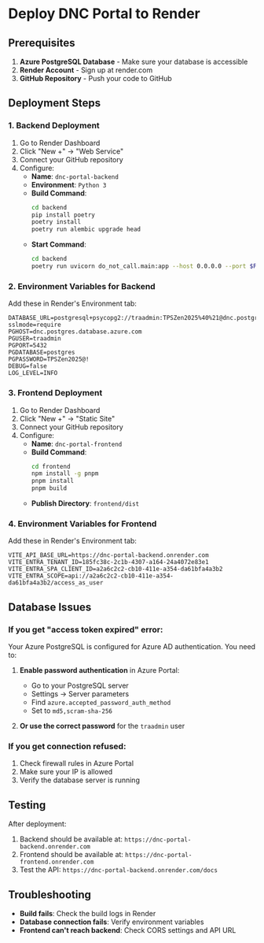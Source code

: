 # Deploy DNC Portal to Render

## Prerequisites
1. **Azure PostgreSQL Database** - Make sure your database is accessible
2. **Render Account** - Sign up at render.com
3. **GitHub Repository** - Push your code to GitHub

## Deployment Steps

### 1. **Backend Deployment**
1. Go to Render Dashboard
2. Click "New +" → "Web Service"
3. Connect your GitHub repository
4. Configure:
   - **Name**: `dnc-portal-backend`
   - **Environment**: `Python 3`
   - **Build Command**: 
     ```bash
     cd backend
     pip install poetry
     poetry install
     poetry run alembic upgrade head
     ```
   - **Start Command**: 
     ```bash
     cd backend
     poetry run uvicorn do_not_call.main:app --host 0.0.0.0 --port $PORT
     ```

### 2. **Environment Variables for Backend**
Add these in Render's Environment tab:
```
DATABASE_URL=postgresql+psycopg2://traadmin:TPSZen2025%40%21@dnc.postgres.database.azure.com:5432/postgres?sslmode=require
PGHOST=dnc.postgres.database.azure.com
PGUSER=traadmin
PGPORT=5432
PGDATABASE=postgres
PGPASSWORD=TPSZen2025@!
DEBUG=false
LOG_LEVEL=INFO
```

### 3. **Frontend Deployment**
1. Go to Render Dashboard
2. Click "New +" → "Static Site"
3. Connect your GitHub repository
4. Configure:
   - **Name**: `dnc-portal-frontend`
   - **Build Command**: 
     ```bash
     cd frontend
     npm install -g pnpm
     pnpm install
     pnpm build
     ```
   - **Publish Directory**: `frontend/dist`

### 4. **Environment Variables for Frontend**
Add these in Render's Environment tab:
```
VITE_API_BASE_URL=https://dnc-portal-backend.onrender.com
VITE_ENTRA_TENANT_ID=185fc38c-2c1b-4307-a164-24a4072e83e1
VITE_ENTRA_SPA_CLIENT_ID=a2a6c2c2-cb10-411e-a354-da61bfa4a3b2
VITE_ENTRA_SCOPE=api://a2a6c2c2-cb10-411e-a354-da61bfa4a3b2/access_as_user
```

## Database Issues

### **If you get "access token expired" error:**
Your Azure PostgreSQL is configured for Azure AD authentication. You need to:

1. **Enable password authentication** in Azure Portal:
   - Go to your PostgreSQL server
   - Settings → Server parameters
   - Find `azure.accepted_password_auth_method`
   - Set to `md5,scram-sha-256`

2. **Or use the correct password** for the `traadmin` user

### **If you get connection refused:**
1. Check firewall rules in Azure Portal
2. Make sure your IP is allowed
3. Verify the database server is running

## Testing

After deployment:
1. Backend should be available at: `https://dnc-portal-backend.onrender.com`
2. Frontend should be available at: `https://dnc-portal-frontend.onrender.com`
3. Test the API: `https://dnc-portal-backend.onrender.com/docs`

## Troubleshooting

- **Build fails**: Check the build logs in Render
- **Database connection fails**: Verify environment variables
- **Frontend can't reach backend**: Check CORS settings and API URL